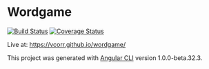 # Wordgame

[![Build Status](https://api.travis-ci.org/vcorr/wordgame.svg?branch=master)](https://travis-ci.org/vcorr/wordgame)
[![Coverage Status](https://coveralls.io/repos/github/vcorr/wordgame/badge.svg)](https://coveralls.io/github/vcorr/wordgame)

Live at: https://vcorr.github.io/wordgame/


This project was generated with [Angular CLI](https://github.com/angular/angular-cli) version 1.0.0-beta.32.3.

